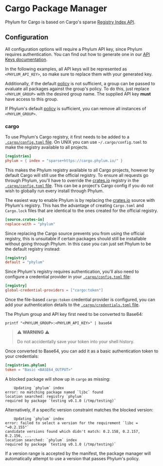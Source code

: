 # Cargo Package Manager

Phylum for Cargo is based on Cargo's sparse [Registry Index API].

[Registry Index API]: https://doc.rust-lang.org/cargo/reference/registry-index.html

## Configuration

All configuration options will require a Phylum API key, since Phylum
requires authentication. You can find out how to generate one in our
[API Keys documentation].

In the following examples, all API keys will be represented as
`<PHYLUM_API_KEY>`, so make sure to replace them with your generated key.

Additionally, if the default [policy] is not sufficient, a group can be passed
to evaluate all packages against the group's policy. To do this, just replace
`<PHYLUM_GROUP>` with the desired group name. The supplied API key **must** have
access to this group.

If Phylum's default [policy] is sufficient, you can remove all instances of
`<PHYLUM_GROUP>`.

[API Keys documentation]: ../knowledge_base/api-keys.md#generate-an-api-key
[policy]: ../knowledge_base/policy.md

### cargo

To use Phylum's Cargo registry, it first needs to be added to a
[`.cargo/config.toml` file]. On UNIX you can use `~/.cargo/config.toml` to make
the registry available to all projects.

```toml
[registries]
phylum = { index = "sparse+https://cargo.phylum.io/" }
```

This makes the Phylum registry available to all Cargo projects, however by
default Cargo will still use the official registry. To ensure all requests go
through Phylum, you'll have to override the [crates.io] registry in the
[`.cargo/config.toml` file]. This can be a project's Cargo config if you do not
wish to globally run every install through Phylum.

The easiest way to enable Phylum is by replacing the [crates.io] source with
Phylum's registry. This has the advantage of creating `Cargo.toml` and
`Cargo.lock` files that are identical to the ones created for the official
registry.

```toml
[source.crates-io]
replace-with = "phylum"
```

Since replacing the Cargo source prevents you from using the official registry,
this is unsuitable if certain packages should still be installable without going
through Phylum. In this case you can just set Phylum to be the default registry
instead:

```toml
[registry]
default = "phylum"
```

Since Phylum's registry requires authentication, you'll also need to configure a
credential provider in your [`.cargo/config.toml` file]:

```toml
[registry]
global-credential-providers = ["cargo:token"]
```

Once the file-based `cargo:token` credential provider is configured, you can add
your authentication details to the [`.cargo/credentials.toml` file].

The Phylum group and API key first need to be converted to Base64:

```text
printf "<PHYLUM_GROUP>:<PHYLUM_API_KEY>" | base64
```

> ⚠️ **WARNING** ⚠️
>
> Do not accidentally save your token into your shell history.

Once converted to Base64, you can add it as a basic authentication token to your
credentials:

```toml
[registries.phylum]
token = "Basic <BASE64_OUTPUT>"
```

[`.cargo/config.toml` file]: https://doc.rust-lang.org/cargo/reference/config.html
[`.cargo/credentials.toml` file]: https://doc.rust-lang.org/nightly/cargo/reference/config.html#credentials

A blocked package will show up in `cargo` as missing:

```text
    Updating `phylum` index
error: no matching package named `libc` found
location searched: registry `phylum`
required by package `testing v0.1.0 (/tmp/testing)`
```

Alternatively, if a specific version constraint matches the blocked version:

```text
    Updating `phylum` index
error: failed to select a version for the requirement `libc = "=0.2.155"`
candidate versions found which didn't match: 0.2.158, 0.2.157, 0.2.156, ...
location searched: `phylum` index
required by package `testing v0.1.0 (/tmp/testing)`
```

If a version range is accepted by the manifest, the package manager will
automatically attempt to use a version that passes Phylum's policy.

[crates.io]: https://crates.io

